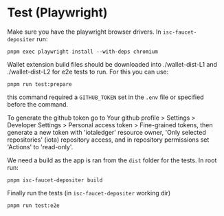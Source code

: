 # Test (Playwright)

Make sure you have the playwright browser drivers.
In `isc-faucet-depositer` run:

`pnpm exec playwright install --with-deps chromium`

Wallet extension build files should be downloaded into ./wallet-dist-L1 and ./wallet-dist-L2 for e2e tests to run.
For this you can use:

`pnpm run test:prepare`

this command required a `GITHUB_TOKEN` set in the `.env` file or specified before the command.

To generate the github token go to Your github profile > Settings > Developer Settings > Personal access token > Fine-grained tokens,
then generate a new token with 'iotaledger' resource owner, 'Only selected repositories' (iota) repository access, and in repository permissions
set 'Actions' to 'read-only'.

We need a build as the app is ran from the `dist` folder for the tests.
In root run:

`pnpm isc-faucet-depositer build`

Finally run the tests (in `isc-faucet-depositer` working dir)

`pnpm run test:e2e`
